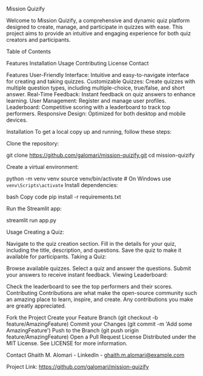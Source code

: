 Mission Quizify

Welcome to Mission Quizify, a comprehensive and dynamic quiz platform designed to create, manage, and participate in quizzes with ease. This project aims to provide an intuitive and engaging experience for both quiz creators and participants.

Table of Contents

Features
Installation
Usage
Contributing
License
Contact

Features
User-Friendly Interface: Intuitive and easy-to-navigate interface for creating and taking quizzes.
Customizable Quizzes: Create quizzes with multiple question types, including multiple-choice, true/false, and short answer.
Real-Time Feedback: Instant feedback on quiz answers to enhance learning.
User Management: Register and manage user profiles.
Leaderboard: Competitive scoring with a leaderboard to track top performers.
Responsive Design: Optimized for both desktop and mobile devices.

Installation
To get a local copy up and running, follow these steps:

Clone the repository:



git clone https://github.com/galomari/mission-quizify.git
cd mission-quizify

Create a virtual environment:



python -m venv venv
source venv/bin/activate   # On Windows use `venv\Scripts\activate`
Install dependencies:

bash
Copy code
pip install -r requirements.txt

Run the Streamlit app:



streamlit run app.py

Usage
Creating a Quiz:

Navigate to the quiz creation section.
Fill in the details for your quiz, including the title, description, and questions.
Save the quiz to make it available for participants.
Taking a Quiz:

Browse available quizzes.
Select a quiz and answer the questions.
Submit your answers to receive instant feedback.
Viewing Leaderboard:

Check the leaderboard to see the top performers and their scores.
Contributing
Contributions are what make the open-source community such an amazing place to learn, inspire, and create. Any contributions you make are greatly appreciated.

Fork the Project
Create your Feature Branch (git checkout -b feature/AmazingFeature)
Commit your Changes (git commit -m 'Add some AmazingFeature')
Push to the Branch (git push origin feature/AmazingFeature)
Open a Pull Request
License
Distributed under the MIT License. See LICENSE for more information.

Contact
Ghaith M. Alomari - LinkedIn - ghaith.m.alomari@example.com

Project Link: https://github.com/galomari/mission-quizify
